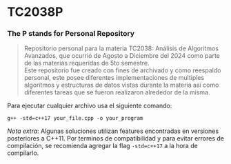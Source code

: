# TC2038P

### The P stands for Personal Repository

> Repositorio personal para la materia TC2038: Análisis de Algoritmos Avanzados, que ocurrió de Agosto a Diciembre del 2024 como parte de las materias requeridas de 5to semestre.  
> Este repositorio fue creado con fines de archivado y como reespaldo personal, este posee diferentes implementaciones de multiples algoritmos y estructuras de datos vistas durante la materia así como diferentes tareas que se fueron realizaron alrededor de la misma.

Para ejecutar cualquier archivo usa el siguiente comando:

```
g++ -std=c++17 your_file.cpp -o your_program
```

_Nota extra_: Algunas soluciones utilizan features encontradas en versiones posteriores a C++11. Por terminos de compatibilidad y para evitar errores de compilación, se recomienda agregar la flag `-std=c++17` a la hora de compilarlo.
